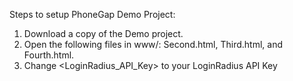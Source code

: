 
Steps to setup PhoneGap Demo Project:

1. Download a copy of the Demo project. 
2. Open the following files in www/: Second.html, Third.html, and Fourth.html.    
4. Change \<LoginRadius\_API\_Key\> to your LoginRadius API Key
